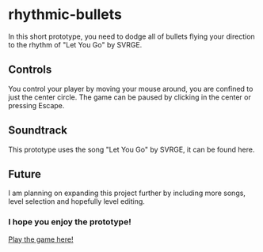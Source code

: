 # rhythmic-bullets

In this short prototype, you need to dodge all of bullets flying your direction to the rhythm of "Let You Go" by SVRGE.

## Controls

You control your player by moving your mouse around, you are confined to just the center circle. The game can be paused by clicking in the center or pressing Escape.

## Soundtrack

This prototype uses the song "Let You Go" by SVRGE, it can be found here.

## Future

I am planning on expanding this project further by including more songs, level selection and hopefully level editing.

### I hope you enjoy the prototype!

[Play the game here!](https://one-gamer.itch.io/rythmic-bullets)
